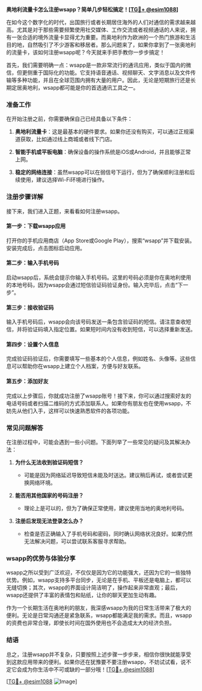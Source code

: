 **奥地利流量卡怎么注册wsapp？简单几步轻松搞定！[[TG💪+ @esim1088](https://t.me/s/esim1088)]**

在如今这个数字化的时代，出国旅行或者长期居住海外的人们对通信的需求越来越高。尤其是对于那些需要频繁使用社交媒体、工作交流或者视频通话的人来说，拥有一张合适的境外流量卡显得尤为重要。而奥地利作为欧洲的一个热门旅游和生活目的地，自然吸引了不少游客和移居者。那么问题来了，如果你拿到了一张奥地利的流量卡，该如何注册wsapp呢？今天就来手把手教你一步步搞定！

首先，我们需要明确一点：wsapp是一款非常流行的通讯应用，类似于国内的微信，但更侧重于国际化的功能。它支持语音通话、视频聊天、文字消息以及文件传输等多种功能，并且在全球范围内拥有大量的用户。因此，无论是短期旅行还是长期定居奥地利，wsapp都可能是你的首选通讯工具之一。

### 准备工作

在开始注册之前，你需要确保自己已经具备以下条件：

1. **奥地利流量卡**：这是最基本的硬件要求。如果你还没有购买，可以通过正规渠道获取，比如通过线上商城或者线下门店。
   
2. **智能手机或平板电脑**：确保设备的操作系统是iOS或Android，并且能够正常上网。
   
3. **稳定的网络连接**：虽然wsapp可以在弱信号下运行，但为了确保顺利注册和后续使用，建议选择Wi-Fi环境进行操作。

### 注册步骤详解

接下来，我们进入正题，来看看如何注册wsapp。

#### 第一步：下载wsapp应用

打开你的手机应用商店（App Store或Google Play），搜索“wsapp”并下载安装。安装完成后，点击图标启动应用。

#### 第二步：输入手机号码

启动wsapp后，系统会提示你输入手机号码。这里的号码必须是你在奥地利使用的本地号码，因为wsapp会通过短信验证码验证身份。输入完毕后，点击“下一步”。

#### 第三步：接收验证码

输入手机号码后，wsapp会向该号码发送一条包含验证码的短信。请注意查收短信，并将验证码填入指定位置。如果短时间内没有收到短信，可以选择重新发送。

#### 第四步：设置个人信息

完成验证码验证后，你需要填写一些基本的个人信息，例如姓名、头像等。这些信息可以帮助你在wsapp上建立个人档案，方便与好友联系。

#### 第五步：添加好友

完成以上步骤后，你就成功注册了wsapp账号！接下来，你可以通过搜索好友的电话号码或者扫描二维码的方式添加联系人。如果你有朋友也在使用wsapp，不妨先从他们入手，这样可以快速熟悉软件的各项功能。

### 常见问题解答

在注册过程中，可能会遇到一些小问题。下面列举了一些常见的疑问及其解决办法：

1. **为什么无法收到验证码短信？**
   - 可能是因为网络延迟导致短信未能及时送达。建议稍后再试，或者尝试更换网络环境。

2. **能否用其他国家的号码注册？**
   - 理论上是可以的，但为了确保正常使用，建议使用当地的奥地利号码。

3. **注册后发现无法登录怎么办？**
   - 检查是否正确输入了手机号码和密码，同时确认网络状况良好。如果仍然无法解决问题，可以尝试联系客服寻求帮助。

### wsapp的优势与体验分享

wsapp之所以受到广泛欢迎，不仅仅是因为它的功能强大，还因为它的一些独特优势。例如，wsapp支持多平台同步，无论是在手机、平板还是电脑上，都可以无缝切换；其次，wsapp的界面设计简洁明了，操作起来非常直观；最后，wsapp还提供了丰富的表情包和贴纸，让你的聊天更加生动有趣。

作为一个长期生活在奥地利的朋友，我深感wsapp为我的日常生活带来了极大的便利。无论是日常沟通还是紧急联系，wsapp都能满足我的需求。而且，wsapp的资费也非常合理，即使长时间在国外使用也不会造成太大的经济负担。

### 结语

总之，注册wsapp并不复杂，只要按照上述步骤一步步来，相信你很快就能享受到这款应用带来的便利。如果你还在犹豫要不要注册wsapp，不妨试试看，说不定它会成为你生活中不可或缺的一部分哦！[[TG💪+ @esim1088](https://t.me/s/esim1088)]

[[TG💪+ @esim1088](https://t.me/s/esim1088) ![Image](https://i.postimg.cc/4NQfJmqS/Snipaste-2025-05-13-00-14-12.png)]